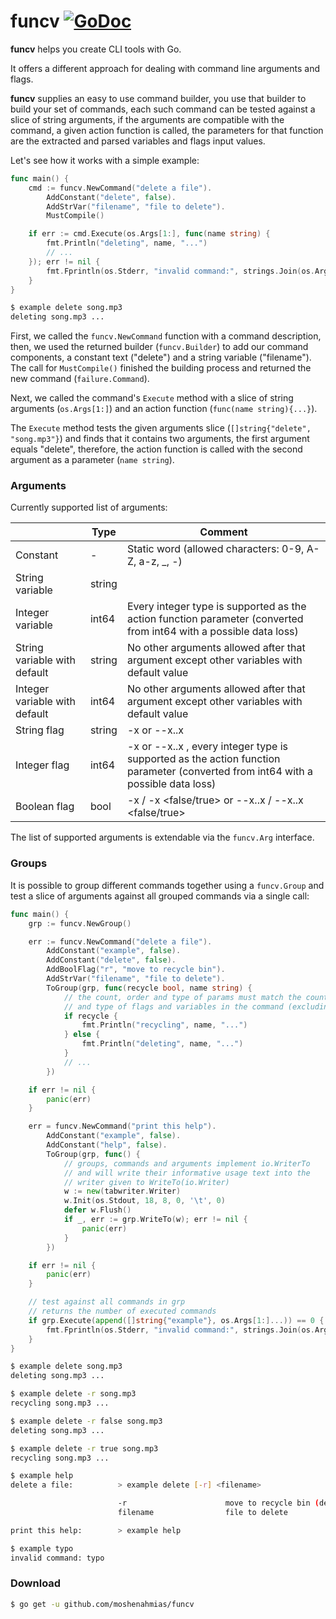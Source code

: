 # funcv [![GoDoc](https://godoc.org/moshenahmias/funcv?status.svg)](https://godoc.org/github.com/moshenahmias/funcv)

**funcv** helps you create CLI tools with Go.

It offers a different approach for dealing with command line arguments and flags.

**funcv** supplies an easy to use command builder, you use that builder to build your set of commands, each such command can be tested against a slice of string arguments, if the arguments are compatible with the command, a given action function is called, the parameters for that function are the extracted and parsed variables and flags input values.

Let's see how it works with a simple example:

```go
func main() {
	cmd := funcv.NewCommand("delete a file").
		AddConstant("delete", false).
		AddStrVar("filename", "file to delete").
		MustCompile()

	if err := cmd.Execute(os.Args[1:], func(name string) {
		fmt.Println("deleting", name, "...")
		// ...
	}); err != nil {
        fmt.Fprintln(os.Stderr, "invalid command:", strings.Join(os.Args[1:], " "))
	}
}
```

```bash
$ example delete song.mp3 
deleting song.mp3 ...
```

First, we called the `funcv.NewCommand` function with a command description, then, we used the returned builder (`funcv.Builder`) to add our command components, a constant text ("delete") and a string variable ("filename"). The call for `MustCompile()` finished the building process and returned the new command (`failure.Command`).

Next, we called the command's `Execute`  method with a slice of string arguments (`os.Args[1:]`) and an action function (`func(name string){...}`).

The `Execute` method tests the given arguments slice (`[]string{"delete", "song.mp3"}`)  and finds that it contains two arguments, the first argument equals "delete", therefore, the action function is called with the second argument as a parameter (`name string`).



### Arguments

Currently supported list of arguments:

|                               | Type   | Comment                                                      |
| ----------------------------- | ------ | ------------------------------------------------------------ |
| Constant                      | -      | Static word (allowed characters: 0-9, A-Z, a-z, _, -)        |
| String variable               | string |                                                              |
| Integer variable              | int64  | Every integer type is supported as the action function parameter (converted from int64 with a possible data loss) |
| String variable with default  | string | No other arguments allowed after that argument except other variables with default value |
| Integer variable with default | int64  | No other arguments allowed after that argument except other variables with default value |
| String flag                   | string | -x <value> or --x..x <value>                                 |
| Integer flag                  | int64  | -x <value> or --x..x <value>, every integer type is supported as the action function parameter (converted from int64 with a possible data loss) |
| Boolean flag                  | bool   | -x / -x <false/true> or --x..x / --x..x <false/true>         |

The list of supported arguments is extendable via the `funcv.Arg` interface.



### Groups

It is possible to group different commands together using a `funcv.Group` and test a slice of arguments against all grouped commands via a single call:

```go
func main() {
	grp := funcv.NewGroup()

    err := funcv.NewCommand("delete a file").
		AddConstant("example", false).
		AddConstant("delete", false).
		AddBoolFlag("r", "move to recycle bin").
		AddStrVar("filename", "file to delete").
		ToGroup(grp, func(recycle bool, name string) {
            // the count, order and type of params must match the count, order
            // and type of flags and variables in the command (excluding constants)	
            if recycle {
				fmt.Println("recycling", name, "...")
			} else {
				fmt.Println("deleting", name, "...")
			}
			// ...
		})

	if err != nil {
		panic(err)
	}

	err = funcv.NewCommand("print this help").
		AddConstant("example", false).
		AddConstant("help", false).
		ToGroup(grp, func() {
            // groups, commands and arguments implement io.WriterTo
            // and will write their informative usage text into the
            // writer given to WriteTo(io.Writer)
			w := new(tabwriter.Writer)
			w.Init(os.Stdout, 18, 8, 0, '\t', 0)
			defer w.Flush()
			if _, err := grp.WriteTo(w); err != nil {
				panic(err)
			}
		})

	if err != nil {
		panic(err)
	}

    // test against all commands in grp
    // returns the number of executed commands
	if grp.Execute(append([]string{"example"}, os.Args[1:]...)) == 0 {
		fmt.Fprintln(os.Stderr, "invalid command:", strings.Join(os.Args[1:], " "))
	}
}
```

```bash
$ example delete song.mp3 
deleting song.mp3 ...

$ example delete -r song.mp3 
recycling song.mp3 ...

$ example delete -r false song.mp3 
deleting song.mp3 ...

$ example delete -r true song.mp3 
recycling song.mp3 ...

$ example help
delete a file:          > example delete [-r] <filename>

                        -r                      move to recycle bin (default: false)
                        filename                file to delete

print this help:        > example help

$ example typo
invalid command: typo
```



### Download

```bash
$ go get -u github.com/moshenahmias/funcv
```
